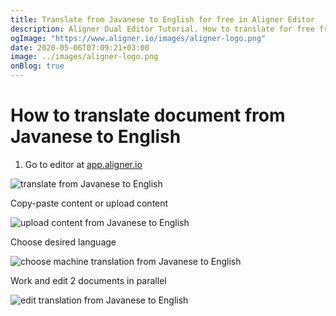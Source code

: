```yaml
---
title: Translate from Javanese to English for free in Aligner Editor
description: Aligner Dual Editor Tutorial. How to translate for free from Javanese to English. Aligner is multilingual document management platform. 
ogImage: "https://www.aligner.io/images/aligner-logo.png"
date: 2020-05-06T07:09:21+03:00
image: ../images/aligner-logo.png
onBlog: true
---
```


# How to translate document from Javanese to English

1. Go to editor at [app.aligner.io](https://app.aligner.io "Aligner App web page")

![translate from Javanese to English](../aligner-blank-editor.png "translate from Javanese to English")

Copy-paste content or upload content

![upload content from Javanese to English](../aligner-uploaded-document.png "upload content from Javanese to English")

Choose desired language

![choose machine translation from Javanese to English](../aligner-language-dropdown.png "choose machine translation from Javanese to English")

Work and edit 2 documents in parallel

![edit translation from Javanese to English](../aligner-double-sitded-editor.png "edit translation from Javanese to English")

